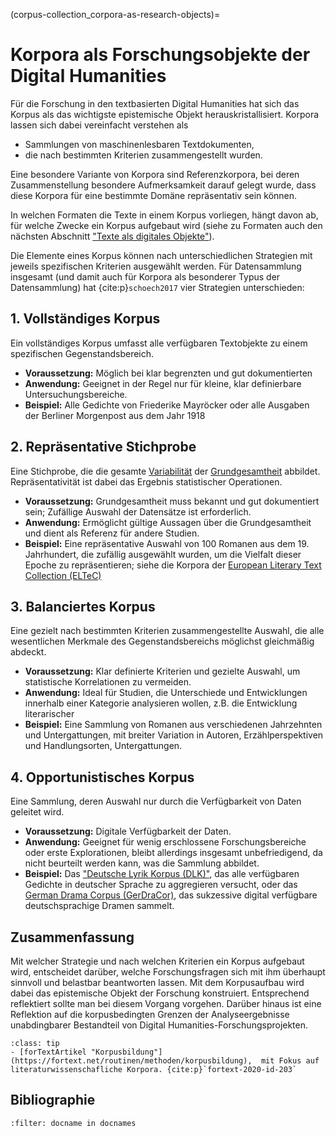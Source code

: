 (corpus-collection_corpora-as-research-objects)=
# Korpora als Forschungsobjekte der Digital Humanities

Für die Forschung in den textbasierten Digital Humanities hat sich das Korpus als das wichtigste epistemische Objekt herauskristallisiert. Korpora lassen sich dabei vereinfacht verstehen als 

- Sammlungen von maschinenlesbaren Textdokumenten, 
- die nach bestimmten Kriterien zusammengestellt wurden.

Eine besondere Variante von Korpora sind Referenzkorpora, bei deren Zusammenstellung besondere Aufmerksamkeit darauf gelegt wurde, dass diese Korpora für eine bestimmte Domäne repräsentativ sein können. 

In welchen Formaten die Texte in einem Korpus vorliegen, hängt davon ab, für welche Zwecke ein Korpus aufgebaut wird (siehe zu Formaten auch den nächsten Abschnitt ["Texte als digitales Objekte"](corpus-collection_text_as_digital_objects)). 

Die Elemente eines Korpus können nach unterschiedlichen Strategien mit jeweils spezifischen Kriterien ausgewählt werden. Für Datensammlung insgesamt (und damit auch für Korpora als besonderer Typus der Datensammlung) hat {cite:p}`schoech2017` vier Strategien unterschieden: 

## 1.	Vollständiges Korpus
Ein vollständiges Korpus umfasst alle verfügbaren Textobjekte zu einem spezifischen Gegenstandsbereich.

- **Voraussetzung:** Möglich bei klar begrenzten und gut dokumentierten 
- **Anwendung:** Geeignet in der Regel nur für kleine, klar definierbare Untersuchungsbereiche.
- **Beispiel:** Alle Gedichte von Friederike Mayröcker oder alle Ausgaben der Berliner Morgenpost aus dem Jahr 1918
	
## 2.	Repräsentative Stichprobe
Eine Stichprobe, die die gesamte [Variabilität](https://de.wikipedia.org/wiki/Streuungsma%C3%9F_(Statistik)) der [Grundgesamtheit](https://de.wikipedia.org/wiki/Grundgesamtheit) abbildet. Repräsentativität ist dabei das Ergebnis statistischer Operationen.

- **Voraussetzung:** Grundgesamtheit muss bekannt und gut dokumentiert sein; Zufällige Auswahl der Datensätze ist erforderlich.
- **Anwendung:** Ermöglicht gültige Aussagen über die Grundgesamtheit und dient als Referenz für andere Studien.
- **Beispiel:** Eine repräsentative Auswahl von 100 Romanen aus dem 19. Jahrhundert, die zufällig ausgewählt wurden, um die Vielfalt dieser Epoche zu repräsentieren; siehe die Korpora der [European Literary Text Collection (ELTeC)](https://www.distant-reading.net/eltec/)

## 3.	Balanciertes Korpus
Eine gezielt nach bestimmten Kriterien zusammengestellte Auswahl, die alle wesentlichen Merkmale des Gegenstandsbereichs möglichst gleichmäßig abdeckt.

- **Voraussetzung:** Klar definierte Kriterien und gezielte Auswahl, um statistische Korrelationen zu vermeiden.
- **Anwendung:** Ideal für Studien, die Unterschiede und Entwicklungen innerhalb einer Kategorie analysieren wollen, z.B. die Entwicklung literarischer 
- **Beispiel:** Eine Sammlung von Romanen aus verschiedenen Jahrzehnten und Untergattungen, mit breiter Variation in Autoren, Erzählperspektiven und Handlungsorten, Untergattungen.
	
## 4.	Opportunistisches Korpus
Eine Sammlung, deren Auswahl nur durch die Verfügbarkeit von Daten geleitet wird.
 
- **Voraussetzung:** Digitale Verfügbarkeit der Daten.
- **Anwendung:** Geeignet für wenig erschlossene Forschungsbereiche oder erste Explorationen, bleibt allerdings insgesamt unbefriedigend, da nicht beurteilt werden kann, was die Sammlung abbildet. 
- **Beispiel:** Das ["Deutsche Lyrik Korpus (DLK)"](https://github.com/tnhaider/DLK), das alle verfügbaren Gedichte in deutscher Sprache zu aggregieren versucht, oder das [German Drama Corpus (GerDraCor)](https://dracor.org/ger), das sukzessive digital verfügbare deutschsprachige Dramen sammelt.

## Zusammenfassung 
Mit welcher Strategie und nach welchen Kriterien ein Korpus aufgebaut wird, entscheidet darüber, welche Forschungsfragen sich mit ihm überhaupt sinnvoll und belastbar beantworten lassen. Mit dem Korpusaufbau wird dabei das epistemische Objekt der Forschung konstruiert. Entsprechend reflektiert sollte man bei diesem Vorgang vorgehen. Darüber hinaus ist eine Reflektion auf die korpusbedingten Grenzen der Analyseergebnisse unabdingbarer Bestandteil von Digital Humanities-Forschungsprojekten.


`````{admonition} Weiterführende Links
:class: tip
- [forTextArtikel "Korpusbildung"](https://fortext.net/routinen/methoden/korpusbildung),  mit Fokus auf literaturwissenschafliche Korpora. {cite:p}`fortext-2020-id-203`
`````

## Bibliographie
```{bibliography}
:filter: docname in docnames
```



